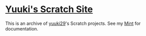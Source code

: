 # [Yuuki's Scratch Site](https://yuukiarchive.github.io/scratch/)

This is an archive of [yuuki29](https://scratch.mit.edu/users/yuuki29/)'s Scratch projects.  See my [Mint](https://min.togetter.com/pHYSPky) for documentation.

